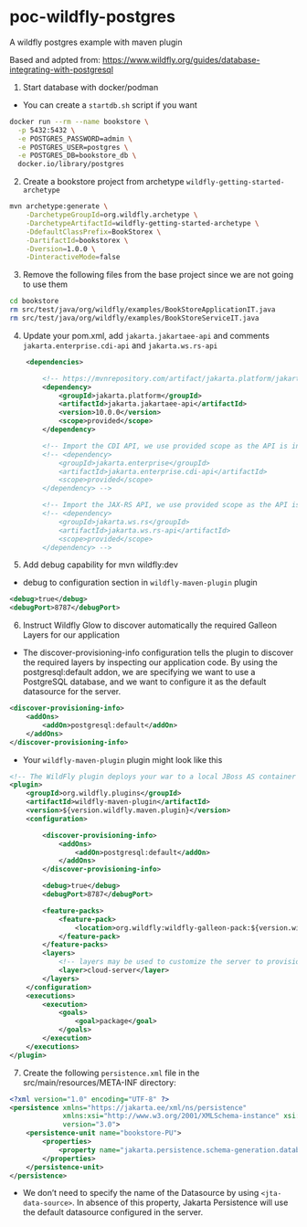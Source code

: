 # poc-wildfly-postgres

A wildfly postgres example with maven plugin

Based and adpted from: https://www.wildfly.org/guides/database-integrating-with-postgresql

1) Start database with docker/podman
* You can create a `startdb.sh` script if you want

```bash
docker run --rm --name bookstore \
  -p 5432:5432 \
  -e POSTGRES_PASSWORD=admin \
  -e POSTGRES_USER=postgres \
  -e POSTGRES_DB=bookstore_db \
  docker.io/library/postgres
```

2) Create a bookstore project from archetype `wildfly-getting-started-archetype`
```bash
mvn archetype:generate \
    -DarchetypeGroupId=org.wildfly.archetype \
    -DarchetypeArtifactId=wildfly-getting-started-archetype \
    -DdefaultClassPrefix=BookStorex \
    -DartifactId=bookstorex \
    -Dversion=1.0.0 \
    -DinteractiveMode=false
```

3) Remove the following files from the base project since we are not going to use them
```bash
cd bookstore
rm src/test/java/org/wildfly/examples/BookStoreApplicationIT.java
rm src/test/java/org/wildfly/examples/BookStoreServiceIT.java
```

4) Update your pom.xml, add `jakarta.jakartaee-api` and comments `jakarta.enterprise.cdi-api` and `jakarta.ws.rs-api`
```xml
    <dependencies>

        <!-- https://mvnrepository.com/artifact/jakarta.platform/jakarta.jakartaee-api -->
        <dependency>
            <groupId>jakarta.platform</groupId>
            <artifactId>jakarta.jakartaee-api</artifactId>
            <version>10.0.0</version>
            <scope>provided</scope>
        </dependency>

        <!-- Import the CDI API, we use provided scope as the API is included in WildFly -->
        <!-- <dependency>
            <groupId>jakarta.enterprise</groupId>
            <artifactId>jakarta.enterprise.cdi-api</artifactId>
            <scope>provided</scope>
        </dependency> -->

        <!-- Import the JAX-RS API, we use provided scope as the API is included in WildFly -->
        <!-- <dependency>
            <groupId>jakarta.ws.rs</groupId>
            <artifactId>jakarta.ws.rs-api</artifactId>
            <scope>provided</scope>
        </dependency> -->
```

5) Add debug capability for mvn wildfly:dev

* debug to configuration section in `wildfly-maven-plugin` plugin

```xml
<debug>true</debug>
<debugPort>8787</debugPort>
```

6) Instruct Wildfly Glow to discover automatically the required Galleon Layers for our application

* The discover-provisioning-info configuration tells the plugin to discover the required layers by inspecting our application code. By using the postgresql:default addon, we are specifying we want to use a PostgreSQL database, and we want to configure it as the default datasource for the server.

```xml
<discover-provisioning-info>
    <addOns>
        <addOn>postgresql:default</addOn>
    </addOns>
</discover-provisioning-info>
```

* Your `wildfly-maven-plugin` plugin might look like this
```xml
<!-- The WildFly plugin deploys your war to a local JBoss AS container -->
<plugin>
    <groupId>org.wildfly.plugins</groupId>
    <artifactId>wildfly-maven-plugin</artifactId>
    <version>${version.wildfly.maven.plugin}</version>
    <configuration>

        <discover-provisioning-info>
            <addOns>
                <addOn>postgresql:default</addOn>
            </addOns>
        </discover-provisioning-info>

        <debug>true</debug>
        <debugPort>8787</debugPort>

        <feature-packs>
            <feature-pack>
                <location>org.wildfly:wildfly-galleon-pack:${version.wildfly.bom}</location>
            </feature-pack>
        </feature-packs>
        <layers>
            <!-- layers may be used to customize the server to provision-->
            <layer>cloud-server</layer>
        </layers>
    </configuration>
    <executions>
        <execution>
            <goals>
                <goal>package</goal>
            </goals>
        </execution>
    </executions>
</plugin>
```

7) Create the following `persistence.xml` file in the src/main/resources/META-INF directory:

```xml
<?xml version="1.0" encoding="UTF-8" ?>
<persistence xmlns="https://jakarta.ee/xml/ns/persistence"
             xmlns:xsi="http://www.w3.org/2001/XMLSchema-instance" xsi:schemaLocation="https://jakarta.ee/xml/ns/persistence https://jakarta.ee/xml/ns/persistence/persistence_3_0.xsd"
             version="3.0">
    <persistence-unit name="bookstore-PU">
        <properties>
            <property name="jakarta.persistence.schema-generation.database.action" value="drop-and-create"/>
        </properties>
    </persistence-unit>
</persistence>
```

* We don’t need to specify the name of the Datasource by using `<jta-data-source>`. In absence of this property, Jakarta Persistence will use the default datasource configured in the server.